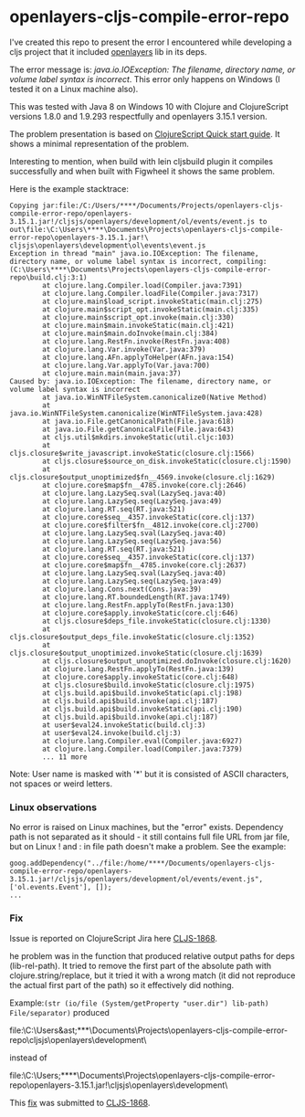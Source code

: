 # openlayers-cljs-compile-error-repo

I've created this repo to present the error I encountered while developing a cljs project that it included [openlayers](https://github.com/cljsjs/packages/tree/master/openlayers) lib in its deps.

The error message is: *java.io.IOException: The filename, directory name, or volume label syntax is incorrect*. This error only happens on Windows (I tested it on a Linux machine also).

This was tested with Java 8 on Windows 10 with Clojure and ClojureScript
versions 1.8.0 and 1.9.293 respectfully and openlayers 3.15.1 version.

The problem presentation is based on [ClojureScript Quick start guide](https://clojurescript.org/guides/quick-start). It shows a minimal representation of the problem.

Interesting to mention, when build with lein cljsbuild plugin it compiles successfully and when built with Figwheel it shows the same problem.

Here is the example stacktrace:

```
Copying jar:file:/C:/Users/****/Documents/Projects/openlayers-cljs-compile-error-repo/openlayers-3.15.1.jar!/cljsjs/openlayers/development/ol/events/event.js to out\file:\C:\Users\****\Documents\Projects\openlayers-cljs-compile-error-repo\openlayers-3.15.1.jar!\
cljsjs\openlayers\development\ol\events\event.js
Exception in thread "main" java.io.IOException: The filename, directory name, or volume label syntax is incorrect, compiling:(C:\Users\****\Documents\Projects\openlayers-cljs-compile-error-repo\build.clj:3:1)
        at clojure.lang.Compiler.load(Compiler.java:7391)
        at clojure.lang.Compiler.loadFile(Compiler.java:7317)
        at clojure.main$load_script.invokeStatic(main.clj:275)
        at clojure.main$script_opt.invokeStatic(main.clj:335)
        at clojure.main$script_opt.invoke(main.clj:330)
        at clojure.main$main.invokeStatic(main.clj:421)
        at clojure.main$main.doInvoke(main.clj:384)
        at clojure.lang.RestFn.invoke(RestFn.java:408)
        at clojure.lang.Var.invoke(Var.java:379)
        at clojure.lang.AFn.applyToHelper(AFn.java:154)
        at clojure.lang.Var.applyTo(Var.java:700)
        at clojure.main.main(main.java:37)
Caused by: java.io.IOException: The filename, directory name, or volume label syntax is incorrect
        at java.io.WinNTFileSystem.canonicalize0(Native Method)
        at java.io.WinNTFileSystem.canonicalize(WinNTFileSystem.java:428)
        at java.io.File.getCanonicalPath(File.java:618)
        at java.io.File.getCanonicalFile(File.java:643)
        at cljs.util$mkdirs.invokeStatic(util.cljc:103)
        at cljs.closure$write_javascript.invokeStatic(closure.clj:1566)
        at cljs.closure$source_on_disk.invokeStatic(closure.clj:1590)
        at cljs.closure$output_unoptimized$fn__4569.invoke(closure.clj:1629)
        at clojure.core$map$fn__4785.invoke(core.clj:2646)
        at clojure.lang.LazySeq.sval(LazySeq.java:40)
        at clojure.lang.LazySeq.seq(LazySeq.java:49)
        at clojure.lang.RT.seq(RT.java:521)
        at clojure.core$seq__4357.invokeStatic(core.clj:137)
        at clojure.core$filter$fn__4812.invoke(core.clj:2700)
        at clojure.lang.LazySeq.sval(LazySeq.java:40)
        at clojure.lang.LazySeq.seq(LazySeq.java:56)
        at clojure.lang.RT.seq(RT.java:521)
        at clojure.core$seq__4357.invokeStatic(core.clj:137)
        at clojure.core$map$fn__4785.invoke(core.clj:2637)
        at clojure.lang.LazySeq.sval(LazySeq.java:40)
        at clojure.lang.LazySeq.seq(LazySeq.java:49)
        at clojure.lang.Cons.next(Cons.java:39)
        at clojure.lang.RT.boundedLength(RT.java:1749)
        at clojure.lang.RestFn.applyTo(RestFn.java:130)
        at clojure.core$apply.invokeStatic(core.clj:646)
        at cljs.closure$deps_file.invokeStatic(closure.clj:1330)
        at cljs.closure$output_deps_file.invokeStatic(closure.clj:1352)
        at cljs.closure$output_unoptimized.invokeStatic(closure.clj:1639)
        at cljs.closure$output_unoptimized.doInvoke(closure.clj:1620)
        at clojure.lang.RestFn.applyTo(RestFn.java:139)
        at clojure.core$apply.invokeStatic(core.clj:648)
        at cljs.closure$build.invokeStatic(closure.clj:1975)
        at cljs.build.api$build.invokeStatic(api.clj:198)
        at cljs.build.api$build.invoke(api.clj:187)
        at cljs.build.api$build.invokeStatic(api.clj:190)
        at cljs.build.api$build.invoke(api.clj:187)
        at user$eval24.invokeStatic(build.clj:3)
        at user$eval24.invoke(build.clj:3)
        at clojure.lang.Compiler.eval(Compiler.java:6927)
        at clojure.lang.Compiler.load(Compiler.java:7379)
        ... 11 more
```

Note: User name is masked with '*' but it is consisted of ASCII characters, not spaces or weird letters.

### Linux observations

No error is raised on Linux machines, but the "error" exists. Dependency path is not separated as it
should - it still contains full file URL from jar file, but on Linux ! and : in file path doesn't make
a problem. See the example:

```
goog.addDependency("../file:/home/****/Documents/openlayers-cljs-compile-error-repo/openlayers-3.15.1.jar!/cljsjs/openlayers/development/ol/events/event.js", ['ol.events.Event'], []);
...
```

### Fix

Issue is reported on ClojureScript Jira here [CLJS-1868](http://dev.clojure.org/jira/browse/CLJS-1868).

he problem was in the function that produced relative output paths for deps (lib-rel-path).
It tried to remove the first part of the absolute path with clojure.string/replace, but
it tried it with a wrong match (it did not reproduce the actual first part of the path)
so it effectively did nothing.

Example:```(str (io/file (System/getProperty "user.dir") lib-path) File/separator)```
produced

file:\C:\Users\&ast;&ast;&ast;&ast;\Documents\Projects\openlayers-cljs-compile-error-repo\cljsjs\openlayers\development\

instead of

file:\C:\Users\;&ast;&ast;&ast;&ast;\Documents\Projects\openlayers-cljs-compile-error-repo\openlayers-3.15.1.jar!\cljsjs\openlayers\development\

This [fix](CLJS-1868.patch) was submitted to [CLJS-1868](http://dev.clojure.org/jira/browse/CLJS-1868).
